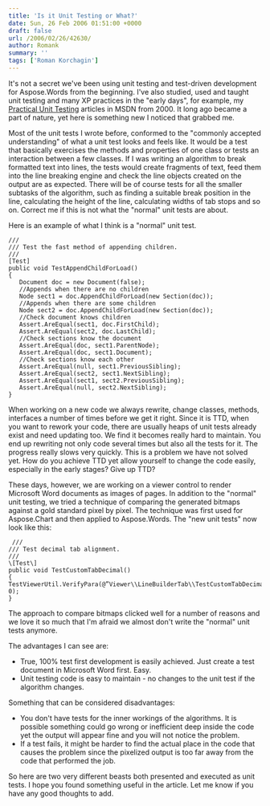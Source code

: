 ```yaml
---
title: 'Is it Unit Testing or What?'
date: Sun, 26 Feb 2006 01:51:00 +0000
draft: false
url: /2006/02/26/42630/
author: Romank
summary: ''
tags: ['Roman Korchagin']
---
```


It's not a secret we've been using unit testing and test-driven development for Aspose.Words from the beginning. I've also studied, used and taught unit testing and many XP practices in the "early days", for example, my [Practical Unit Testing][1] articles in MSDN from 2000. It long ago became a part of nature, yet here is something new I noticed that grabbed me.

Most of the unit tests I wrote before, conformed to the "commonly accepted understanding" of what a unit test looks and feels like. It would be a test that basically exercises the methods and properties of one class or tests an interaction between a few classes. If I was writing an algorithm to break formatted text into lines, the tests would create fragments of text, feed them into the line breaking engine and check the line objects created on the output are as expected. There will be of course tests for all the smaller subtasks of the algorithm, such as finding a suitable break position in the line, calculating the height of the line, calculating widths of tab stops and so on. Correct me if this is not what the "normal" unit tests are about.

Here is an example of what I think is a "normal" unit test.

```
/// 
/// Test the fast method of appending children.
/// 
[Test]
public void TestAppendChildForLoad()
{
   Document doc = new Document(false);
   //Appends when there are no children
   Node sect1 = doc.AppendChildForLoad(new Section(doc));
   //Appends when there are some children
   Node sect2 = doc.AppendChildForLoad(new Section(doc));
   //Check document knows children
   Assert.AreEqual(sect1, doc.FirstChild);
   Assert.AreEqual(sect2, doc.LastChild);
   //Check sections know the document
   Assert.AreEqual(doc, sect1.ParentNode);
   Assert.AreEqual(doc, sect1.Document);
   //Check sections know each other
   Assert.AreEqual(null, sect1.PreviousSibling);
   Assert.AreEqual(sect2, sect1.NextSibling);
   Assert.AreEqual(sect1, sect2.PreviousSibling);
   Assert.AreEqual(null, sect2.NextSibling);
}
```

When working on a new code we always rewrite, change classes, methods, interfaces a number of times before we get it right. Since it is TTD, when you want to rework your code, there are usually heaps of unit tests already exist and need updating too. We find it becomes really hard to maintain. You end up rewriting not only code several times but also all the tests for it. The progress really slows very quickly. This is a problem we have not solved yet. How do you achieve TTD yet allow yourself to change the code easily, especially in the early stages? Give up TTD?

These days, however, we are working on a viewer control to render Microsoft Word documents as images of pages. In addition to the "normal" unit testing, we tried a technique of comparing the generated bitmaps against a gold standard pixel by pixel. The technique was first used for Aspose.Chart and then applied to Aspose.Words. The "new unit tests" now look like this:

```
 /// 
/// Test decimal tab alignment.
/// 
\[Test\]
public void TestCustomTabDecimal()
{
TestViewerUtil.VerifyPara(@”Viewer\\LineBuilderTab\\TestCustomTabDecimal”, 0);
} 
```

The approach to compare bitmaps clicked well for a number of reasons and we love it so much that I'm afraid we almost don't write the "normal" unit tests anymore.

The advantages I can see are:

*   True, 100% test first development is easily achieved. Just create a test document in Microsoft Word first. Easy.
*   Unit testing code is easy to maintain - no changes to the unit test if the algorithm changes.

Something that can be considered disadvantages:

*   You don't have tests for the inner workings of the algorithms. It is possible something could go wrong or inefficient deep inside the code yet the output will appear fine and you will not notice the problem.
*   If a test fails, it might be harder to find the actual place in the code that causes the problem since the pixelized output is too far away from the code that performed the job.

So here are two very different beasts both presented and executed as unit tests. I hope you found something useful in the article. Let me know if you have any good thoughts to add.




[1]: https://docs.microsoft.com/en-us/



